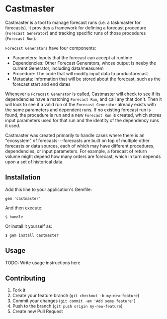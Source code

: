 # Castmaster

Castmaster is a tool to manage forecast runs (i.e. a taskmaster for forecasts).  It provides a framework for defining a forecast procedure (`Forecast Generator`) and tracking specific runs of those procedures (`Forecast Run`). 

`Forecast Generators` have four components:
- Parameters: Inputs that the forecast can accept at runtime
- Dependencies: Other Forecast Generators, whose output is neeby the current Generator, including data/measurem
- Procedure: The code that will modify input data to producforecast
- Metadata: Information that will be stored about the forecast, such as the forecast start and end dates

Whenever a `Forecast Generator` is called, Castmaster will check to see if its dependencies have a matching `Forecast Run`, and call any that don't. Then it will look to see if a valid run of the `Forecast Generator` already exists with the same parameters and dependent runs. If no existing forecast run is found, the procedure is run and a new `Forecast Run` is created, which stores input parameters used for that run and the identity of the dependency runs it used. 

Castmaster was created primarily to handle cases where there is an "ecosystem" of forecasts---forecasts are built on top of multiple other forecasts or data sources, each of which may have different procedures, dependencies, or input parameters. For example, a forecast of return volume might depend how many orders are forecast, which in turn depends upon a set of historical data. 

## Installation

Add this line to your application's Gemfile:

    gem 'castmaster'

And then execute:

    $ bundle

Or install it yourself as:

    $ gem install castmaster

## Usage

TODO: Write usage instructions here

## Contributing

1. Fork it
2. Create your feature branch (`git checkout -b my-new-feature`)
3. Commit your changes (`git commit -am 'Add some feature'`)
4. Push to the branch (`git push origin my-new-feature`)
5. Create new Pull Request
